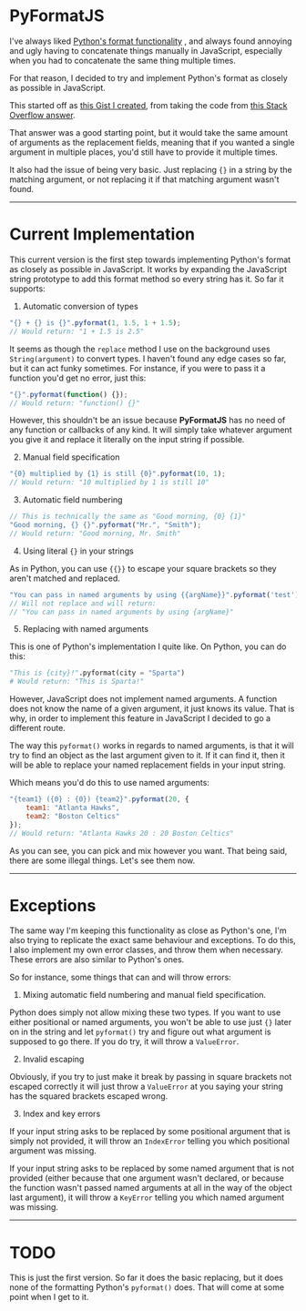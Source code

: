 # PyFormatJS
I've always liked [Python's format
functionality](https://docs.python.org/3.4/library/string.html#format-string-syntax)
, and always found annoying and ugly having to concatenate things manually in
JavaScript, especially when you had to concatenate the same thing multiple
times.

For that reason, I decided to try and implement Python's format as closely as
possible in JavaScript.

This started off as [this Gist I
created](https://gist.github.com/Sigheryfeddf87a45215ead08ae8c3321a2083d), from
taking the code from [this Stack Overflow
answer](https://stackoverflow.com/a/4673436).

That answer was a good starting point, but it would take the same amount of
arguments as the replacement fields, meaning that if you wanted a single
argument in multiple places, you'd still have to provide it multiple times.

It also had the issue of being very basic. Just replacing `{}` in a string by
the matching argument, or not replacing it if that matching argument wasn't
found.

---

# Current Implementation

This current version is the first step towards implementing Python's format as
closely as possible in JavaScript. It works by expanding the JavaScript string
prototype to add this format method so every string has it. So far it supports:

1. Automatic conversion of types

```Javascript
"{} + {} is {}".pyformat(1, 1.5, 1 + 1.5);
// Would return: "1 + 1.5 is 2.5"
```

It seems as though the `replace` method I use on the background uses
`String(argument)` to convert types. I haven't found any edge cases so far, but
it can act funky sometimes. For instance, if you were to pass it a function
you'd get no error, just this:

```Javascript
"{}".pyformat(function() {});
// Would return: "function() {}"
```

However, this shouldn't be an issue because **PyFormatJS** has no need of any
function or callbacks of any kind. It will simply take whatever argument you
give it and replace it literally on the input string if possible.

2. Manual field specification

```Javascript
"{0} multiplied by {1} is still {0}".pyformat(10, 1);
// Would return: "10 multiplied by 1 is still 10"
```

3. Automatic field numbering

```Javascript
// This is technically the same as "Good morning, {0} {1}"
"Good morning, {} {}".pyformat("Mr.", "Smith");
// Would return: "Good morning, Mr. Smith"
```

4. Using literal `{}` in your strings

As in Python, you can use `{{}}` to escape your square brackets so they aren't
matched and replaced.

```JavaScript
"You can pass in named arguments by using {{argName}}".pyformat('test');
// Will not replace and will return:
// "You can pass in named arguments by using {argName}"
```

5. Replacing with named arguments

This is one of Python's implementation I quite like. On Python, you can do this:

```Python
"This is {city}!".pyformat(city = "Sparta")
# Would return: "This is Sparta!"
```

However, JavaScript does not implement named arguments. A function does not
know the name of a given argument, it just knows its value. That is why, in
order to implement this feature in JavaScript I decided to go a different route.

The way this `pyformat()` works in regards to named arguments, is that it will try
to find an object as the last argument given to it. If it can find it, then it
will be able to replace your named replacement fields in your input string.

Which means you'd do this to use named arguments:

```Javascript
"{team1} ({0} : {0}) {team2}".pyformat(20, {
	team1: "Atlanta Hawks",
	team2: "Boston Celtics"
});
// Would return: "Atlanta Hawks 20 : 20 Boston Celtics"
```

As you can see, you can pick and mix however you want. That being said, there
are some illegal things. Let's see them now.

---

# Exceptions

The same way I'm keeping this functionality as close as Python's one, I'm also
trying to replicate the exact same behaviour and exceptions. To do this, I
also implement my own error classes, and throw them when necessary. These errors
are also similar to Python's ones.

So for instance, some things that can and will throw errors:

1. Mixing automatic field numbering and manual field specification.

Python does simply not allow mixing these two types. If you want to use either
positional or named arguments, you won't be able to use just `{}` later on in
the string and let `pyformat()` try and figure out what argument is supposed to
go there. If you do try, it will throw a `ValueError`.

2. Invalid escaping

Obviously, if you try to just make it break by passing in square brackets not
escaped correctly it will just throw a `ValueError` at you saying your string
has the squared brackets escaped wrong.

3. Index and key errors

If your input string asks to be replaced by some positional argument that is
simply not provided, it will throw an `IndexError` telling you which positional
argument was missing.

If your input string asks to be replaced by some named argument that is not
provided (either because that one argument wasn't declared, or because the
function wasn't passed named arguments at all in the way of the object last
argument), it will throw a `KeyError` telling you which named argument was
missing.

---

# TODO

This is just the first version. So far it does the basic replacing, but it does
none of the formatting Python's `pyformat()` does. That will come at some point
when I get to it.
